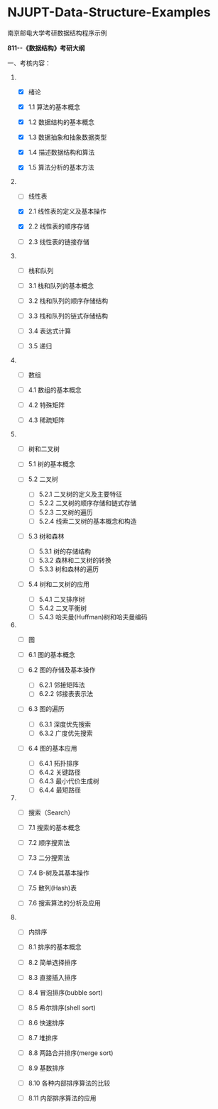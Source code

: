 # NJUPT-Data-Structure-Examples
南京邮电大学考研数据结构程序示例

**811--《数据结构》考研大纲**

一、考核内容：

1. - [x] 绪论
   
   - [x] 1.1 算法的基本概念
   - [x] 1.2 数据结构的基本概念
   - [x] 1.3 数据抽象和抽象数据类型
   - [x] 1.4 描述数据结构和算法
   - [x] 1.5 算法分析的基本方法
   
2. - [ ] 线性表

   - [x] 2.1 线性表的定义及基本操作
   - [x] 2.2 线性表的顺序存储
   - [ ] 2.3 线性表的链接存储

3. - [ ] 栈和队列

   - [ ] 3.1 栈和队列的基本概念
   - [ ] 3.2 栈和队列的顺序存储结构
   - [ ] 3.3 栈和队列的链式存储结构
   - [ ] 3.4 表达式计算
   - [ ] 3.5 递归

4. - [ ] 数组

   - [ ] 4.1 数组的基本概念
   - [ ] 4.2 特殊矩阵
   - [ ] 4.3 稀疏矩阵

5. - [ ] 树和二叉树

   - [ ] 5.1 树的基本概念
   - [ ] 5.2 二叉树
      - [ ] 5.2.1 二叉树的定义及主要特征
      - [ ] 5.2.2 二叉树的顺序存储和链式存储
      - [ ] 5.2.3 二叉树的遍历
      - [ ] 5.2.4 线索二叉树的基本概念和构造
   - [ ] 5.3 树和森林
      - [ ] 5.3.1 树的存储结构
      - [ ] 5.3.2 森林和二叉树的转换
      - [ ] 5.3.3 树和森林的遍历
   - [ ] 5.4 树和二叉树的应用
      - [ ] 5.4.1 二叉排序树
      - [ ] 5.4.2 二叉平衡树
      - [ ] 5.4.3 哈夫曼(Huffman)树和哈夫曼编码

6. - [ ] 图

   - [ ] 6.1 图的基本概念
   - [ ] 6.2 图的存储及基本操作
      - [ ] 6.2.1 邻接矩阵法
      - [ ] 6.2.2 邻接表表示法
   - [ ] 6.3 图的遍历
      - [ ] 6.3.1 深度优先搜索
      - [ ] 6.3.2 广度优先搜索
   - [ ] 6.4 图的基本应用
      - [ ] 6.4.1 拓扑排序
      - [ ] 6.4.2 关键路径
      - [ ] 6.4.3 最小代价生成树
      - [ ] 6.4.4 最短路径

7. - [ ] 搜索（Search）

   - [ ] 7.1 搜索的基本概念
   - [ ] 7.2 顺序搜索法
   - [ ] 7.3 二分搜索法
   - [ ] 7.4 B-树及其基本操作
   - [ ] 7.5 散列(Hash)表
   - [ ] 7.6 搜索算法的分析及应用

8. - [ ] 内排序

   - [ ] 8.1 排序的基本概念
   - [ ] 8.2 简单选择排序
   - [ ] 8.3 直接插入排序
   - [ ] 8.4 冒泡排序(bubble sort)
   - [ ] 8.5 希尔排序(shell sort)
   - [ ] 8.6 快速排序
   - [ ] 8.7 堆排序
   - [ ] 8.8 两路合并排序(merge sort)
   - [ ] 8.9 基数排序
   - [ ] 8.10 各种内部排序算法的比较
   - [ ] 8.11 内部排序算法的应用
